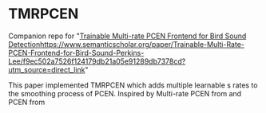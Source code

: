 # TMRPCEN
Companion repo for "[Trainable Multi-rate PCEN Frontend for Bird Sound Detection](https://www.semanticscholar.org/paper/Trainable-Multi-Rate-PCEN-Frontend-for-Bird-Sound-Perkins-Lee/f9ec502a7526f124179db21a05e91289db7378cd?utm_source=direct_link)https://www.semanticscholar.org/paper/Trainable-Multi-Rate-PCEN-Frontend-for-Bird-Sound-Perkins-Lee/f9ec502a7526f124179db21a05e91289db7378cd?utm_source=direct_link"

This paper implemented TMRPCEN which adds multiple learnable s rates to the smoothing
process of PCEN. Inspired by Multi-rate PCEN from and PCEN from 

